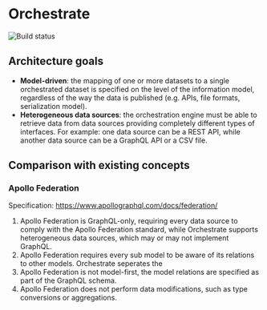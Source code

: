 # Orchestrate

![Build status](https://github.com/dotwebstack/orchestrate/actions/workflows/build.yml/badge.svg)

## Architecture goals

- **Model-driven**: the mapping of one or more datasets to a single orchestrated dataset is specified on the level of the information model, regardless of the way the data is published (e.g. APIs, file formats, serialization model). 
- **Heterogeneous data sources**: the orchestration engine must be able to retrieve data from data sources providing completely different types of interfaces. For example: one data source can be a REST API, while another data source can be a GraphQL API or a CSV file.

## Comparison with existing concepts

### Apollo Federation

Specification: https://www.apollographql.com/docs/federation/

1. Apollo Federation is GraphQL-only, requiring every data source to comply with the Apollo Federation standard, while Orchestrate supports heterogeneous data sources, which may or may not implement GraphQL.
2. Apollo Federation requires every sub model to be aware of its relations to other models. Orchestrate seperates the 
3. Apollo Federation is not model-first, the model relations are specified as part of the GraphQL schema.
4. Apollo Federation does not perform data modifications, such as type conversions or aggregations.
